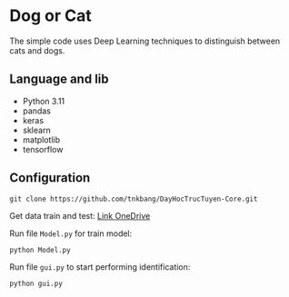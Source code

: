 # Dog or Cat

The simple code uses Deep Learning techniques to distinguish between cats and dogs.

## Language and lib

- Python 3.11
- pandas
- keras
- sklearn
- matplotlib
- tensorflow

## Configuration

```
git clone https://github.com/tnkbang/DayHocTrucTuyen-Core.git
```

Get data train and test: [Link OneDrive](https://winofiwin292-my.sharepoint.com/:f:/g/personal/tnkb_winofiwin292_onmicrosoft_com/El5nHPRDJC9GttPrMOU_aK0B03TUyDAx7xJQh6DsUtlJag?e=GFpmaD)

Run file `Model.py` for train model:
```
python Model.py
```

Run file `gui.py` to start performing identification:
```
python gui.py
```